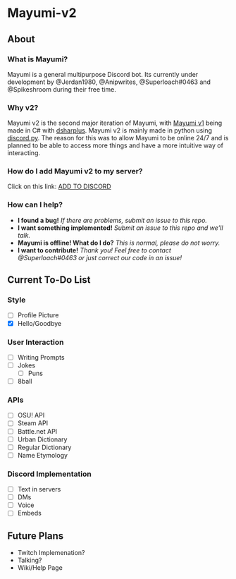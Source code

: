# Mayumi-v2
## About
### What is Mayumi?
Mayumi is a general multipurpose Discord bot. Its currently under development by @Jerdan1980, @Anipwrites, @Superloach#0463 and @Spikeshroom during their free time.
### Why v2?
Mayumi v2 is the second major iteration of Mayumi, with [Mayumi v1](https://www.github.com/Jerdan1980/Mayumi) being made in C# with [dsharplus](https://github.com/NaamloosDT/DSharpPlus). Mayumi v2 is mainly made in python using [discord.py](https://github.com/Rapptz/discord.py). The reason for this was to allow Mayumi to be online 24/7 and is planned to be able to access more things and have a more intuitive way of interacting.
### How do I add Mayumi v2 to my server?
Click on this link: [ADD TO DISCORD](https://discordapp.com/api/oauth2/authorize?client_id=316084155182219265&scope=bot&permissions=0)
### How can I help?
* **I found a bug!** _If there are problems, submit an issue to this repo._
* **I want something implemented!** _Submit an issue to this repo and we'll talk._
* **Mayumi is offline! What do I do?** _This is normal, please do not worry._
* **I want to contribute!** _Thank you! Feel free to contact @Superloach#0463 or just correct our code in an issue!_
## Current To-Do List
### Style
- [ ] Profile Picture
- [x] Hello/Goodbye
### User Interaction
- [ ] Writing Prompts
- [ ] Jokes
  - [ ] Puns
- [ ] 8ball
### APIs
- [ ] OSU! API
- [ ] Steam API
- [ ] Battle.net API
- [ ] Urban Dictionary
- [ ] Regular Dictionary
- [ ] Name Etymology
### Discord Implementation
- [ ] Text in servers
- [ ] DMs
- [ ] Voice
- [ ] Embeds
## Future Plans
* Twitch Implemenation?
* Talking?
* Wiki/Help Page

